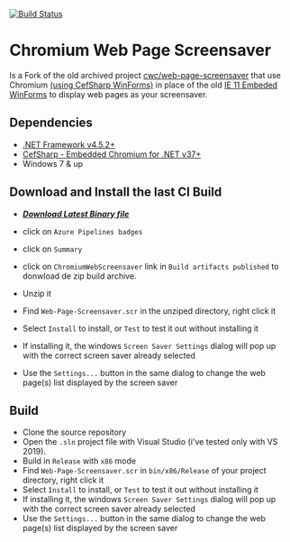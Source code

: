 [![Build Status](https://dev.azure.com/zen-projects/Chromium-Web-Page-Screensaver/_apis/build/status/ZenProjects.Chromium-Web-Page-Screensaver?branchName=master)](https://dev.azure.com/zen-projects/Chromium-Web-Page-Screensaver/_build/latest?definitionId=1&branchName=master)

# Chromium Web Page Screensaver

Is a Fork of the old archived project [cwc/web-page-screensaver](https://github.com/cwc/web-page-screensaver) that use Chromium [(using CefSharp WinForms)](https://github.com/cefsharp/CefSharp) in place of the old [IE 11 Embeded WinForms](https://docs.microsoft.com/en-us/dotnet/api/system.windows.forms.webbrowser?view=netframework-4.8) to display web pages as your screensaver.

## Dependencies

- [.NET Framework v4.5.2+](https://www.microsoft.com/en-US/download/details.aspx?id=42642 ".NET Framework")
- [CefSharp - Embedded Chromium for .NET v37+](https://cefsharp.github.io/ "CefSharp - Embedded Chromium for .NET")
- Windows 7 & up

## Download and Install the last CI Build

- ***[Download Latest Binary file](https://github.com/ZenProjects/Chromium-Web-Page-Screensaver/releases/latest/download/ChromiumWebScreensaver_binary.zip)***

- click on `Azure Pipelines badges`
- click on `Summary`
- click on  `ChromiumWebScreensaver` link in `Build artifacts published` to donwload de zip build archive.
- Unzip it
- Find `Web-Page-Screensaver.scr` in the unziped directory, right click it
- Select `Install` to install, or `Test` to test it out without installing it
- If installing it, the windows `Screen Saver Settings` dialog will pop up with the correct screen saver already selected
- Use the `Settings...` button in the same dialog to change the web page(s) list displayed by the screen saver

## Build 

- Clone the source repository
- Open the `.sln` project file with Visual Studio (i've tested only with VS 2019).
- Build in `Release` with `x86` mode
- Find `Web-Page-Screensaver.scr` in `bin/x86/Release` of your project directory, right click it
- Select `Install` to install, or `Test` to test it out without installing it
- If installing it, the windows `Screen Saver Settings` dialog will pop up with the correct screen saver already selected
- Use the `Settings...` button in the same dialog to change the web page(s) list displayed by the screen saver


